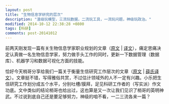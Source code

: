 ```yaml
---
layout: post
title: "生物信息学研究的层次"
description: "渣级玩模型，三流玩数据，二流玩工具，一流玩问题，神级玩政治。"
modified: 2014-10-12 22:38:28 +0800
tags: [科研]
comments: post-20141012
---
```


前两天刚发现一篇有关生物信息学家职业规划的文章（[原文](http://sciencecareers.sciencemag.org/career_magazine/previous_issues/articles/2014_06_13/science.opms.r1400143) \| [译文](http://www.biodiscover.com/news/industry/113465.html)），痛定思痛决定认真做一名生物信息学家，努力做手头工作的同时，更新一下数据管理（数据库）、机器学习和数据可视化方面的技能。

恰好今天梢哥分享给我们一篇关于衡量生信研究工作层次的文章（[原文](http://www.longwoodgenomics.org/2014/10/11/levels-of-bioinformatics-research/) \| [薛氏译文](http://blog.sciencenet.cn/home.php?mod=space&uid=404304&do=blog&id=834869)）。文章挺不错，写得雅俗共赏，不过估计领域外的人不一定有兴趣。小乐把生信研究工作划分成五个水平，分别吐槽/膜拜，足见科研工作者的（写实派）作文功底。文中类似的结论梢哥也给出过，这也算是又一次让我们见识了梢哥的英明神武。不过说到底自己还是要足够努力，神级的咱不看，一二三流各来一篇？
